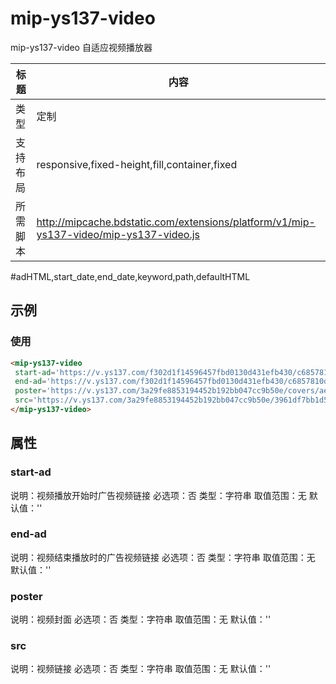 # mip-ys137-video

mip-ys137-video 自适应视频播放器

标题|内容
----|----
类型|定制
支持布局|responsive,fixed-height,fill,container,fixed
所需脚本|http://mipcache.bdstatic.com/extensions/platform/v1/mip-ys137-video/mip-ys137-video.js

#adHTML,start_date,end_date,keyword,path,defaultHTML

## 示例

### 使用
```html
<mip-ys137-video
 start-ad='https://v.ys137.com/f302d1f14596457fbd0130d431efb430/c6857810da2f4a989c530b15e3935b56-40c456e02d1bd0cf45ba9126d4848459-od-S00000001-200000.mp4'
 end-ad='https://v.ys137.com/f302d1f14596457fbd0130d431efb430/c6857810da2f4a989c530b15e3935b56-40c456e02d1bd0cf45ba9126d4848459-od-S00000001-200000.mp4'
 poster='https://v.ys137.com/3a29fe8853194452b192bb047cc9b50e/covers/ae628ca3cda546709dfdb69c3f3b22e0-00005.jpg'
 src='https://v.ys137.com/3a29fe8853194452b192bb047cc9b50e/3961df7bb1d54f6d8dceaee3b20894fa-40c456e02d1bd0cf45ba9126d4848459-od-S00000001-200000.mp4'>
</mip-ys137-video>
```

## 属性

### start-ad

说明：视频播放开始时广告视频链接
必选项：否
类型：字符串
取值范围：无
默认值：''

### end-ad

说明：视频结束播放时的广告视频链接
必选项：否
类型：字符串
取值范围：无
默认值：''

### poster

说明：视频封面
必选项：否
类型：字符串
取值范围：无
默认值：''

### src

说明：视频链接
必选项：否
类型：字符串
取值范围：无
默认值：''

